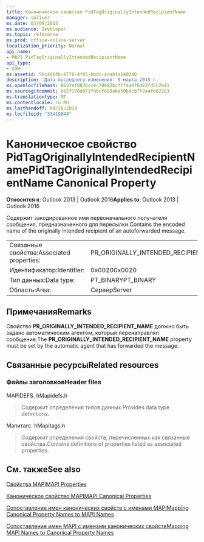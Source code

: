 ```yaml
---
title: Каноническое свойство PidTagOriginallyIntendedRecipientName
manager: soliver
ms.date: 03/09/2015
ms.audience: Developer
ms.topic: reference
ms.prod: office-online-server
localization_priority: Normal
api_name:
- MAPI.PidTagOriginallyIntendedRecipientName
api_type:
- COM
ms.assetid: 56c406fb-8778-4f85-bbdc-4cabfa140248
description: 'Дата последнего изменения: 9 марта 2015 г.'
ms.openlocfilehash: 8637ef8036ccec79b82bcfff4a9f6d21fd5c2e11
ms.sourcegitcommit: 8657170d071f9bcf680aba50b9c07f2a4fb82283
ms.translationtype: MT
ms.contentlocale: ru-RU
ms.lasthandoff: 04/28/2019
ms.locfileid: "33419844"
---
```

# <a name="pidtagoriginallyintendedrecipientname-canonical-property"></a><span data-ttu-id="2aa3f-103">Каноническое свойство PidTagOriginallyIntendedRecipientName</span><span class="sxs-lookup"><span data-stu-id="2aa3f-103">PidTagOriginallyIntendedRecipientName Canonical Property</span></span>

  
  
<span data-ttu-id="2aa3f-104">**Относится к**: Outlook 2013 | Outlook 2016</span><span class="sxs-lookup"><span data-stu-id="2aa3f-104">**Applies to**: Outlook 2013 | Outlook 2016</span></span> 
  
<span data-ttu-id="2aa3f-105">Содержит закодированное имя первоначального получателя сообщения, предназначенного для пересылки.</span><span class="sxs-lookup"><span data-stu-id="2aa3f-105">Contains the encoded name of the originally intended recipient of an autoforwarded message.</span></span>
  
|||
|:-----|:-----|
|<span data-ttu-id="2aa3f-106">Связанные свойства:</span><span class="sxs-lookup"><span data-stu-id="2aa3f-106">Associated properties:</span></span>  <br/> |<span data-ttu-id="2aa3f-107">PR_ORIGINALLY_INTENDED_RECIPIENT_NAME</span><span class="sxs-lookup"><span data-stu-id="2aa3f-107">PR_ORIGINALLY_INTENDED_RECIPIENT_NAME</span></span>  <br/> |
|<span data-ttu-id="2aa3f-108">Идентификатор:</span><span class="sxs-lookup"><span data-stu-id="2aa3f-108">Identifier:</span></span>  <br/> |<span data-ttu-id="2aa3f-109">0x0020</span><span class="sxs-lookup"><span data-stu-id="2aa3f-109">0x0020</span></span>  <br/> |
|<span data-ttu-id="2aa3f-110">Тип данных:</span><span class="sxs-lookup"><span data-stu-id="2aa3f-110">Data type:</span></span>  <br/> |<span data-ttu-id="2aa3f-111">PT_BINARY</span><span class="sxs-lookup"><span data-stu-id="2aa3f-111">PT_BINARY</span></span>  <br/> |
|<span data-ttu-id="2aa3f-112">Область:</span><span class="sxs-lookup"><span data-stu-id="2aa3f-112">Area:</span></span>  <br/> |<span data-ttu-id="2aa3f-113">Сервер</span><span class="sxs-lookup"><span data-stu-id="2aa3f-113">Server</span></span>  <br/> |
   
## <a name="remarks"></a><span data-ttu-id="2aa3f-114">Примечания</span><span class="sxs-lookup"><span data-stu-id="2aa3f-114">Remarks</span></span>

<span data-ttu-id="2aa3f-115">Свойство **PR_ORIGINALLY_INTENDED_RECIPIENT_NAME** должно быть задано автоматическим агентом, который перенаправлял сообщение.</span><span class="sxs-lookup"><span data-stu-id="2aa3f-115">The **PR_ORIGINALLY_INTENDED_RECIPIENT_NAME** property must be set by the automatic agent that has forwarded the message.</span></span> 
  
## <a name="related-resources"></a><span data-ttu-id="2aa3f-116">Связанные ресурсы</span><span class="sxs-lookup"><span data-stu-id="2aa3f-116">Related resources</span></span>

### <a name="header-files"></a><span data-ttu-id="2aa3f-117">Файлы заголовков</span><span class="sxs-lookup"><span data-stu-id="2aa3f-117">Header files</span></span>

<span data-ttu-id="2aa3f-118">MAPIDEFS. h</span><span class="sxs-lookup"><span data-stu-id="2aa3f-118">Mapidefs.h</span></span>
  
> <span data-ttu-id="2aa3f-119">Содержит определения типов данных.</span><span class="sxs-lookup"><span data-stu-id="2aa3f-119">Provides data type definitions.</span></span>
    
<span data-ttu-id="2aa3f-120">Мапитагс. h</span><span class="sxs-lookup"><span data-stu-id="2aa3f-120">Mapitags.h</span></span>
  
> <span data-ttu-id="2aa3f-121">Содержит определения свойств, перечисленных как связанные свойства.</span><span class="sxs-lookup"><span data-stu-id="2aa3f-121">Contains definitions of properties listed as associated properties.</span></span>
    
## <a name="see-also"></a><span data-ttu-id="2aa3f-122">См. также</span><span class="sxs-lookup"><span data-stu-id="2aa3f-122">See also</span></span>



[<span data-ttu-id="2aa3f-123">Свойства MAPI</span><span class="sxs-lookup"><span data-stu-id="2aa3f-123">MAPI Properties</span></span>](mapi-properties.md)
  
[<span data-ttu-id="2aa3f-124">Каноническое свойство MAPI</span><span class="sxs-lookup"><span data-stu-id="2aa3f-124">MAPI Canonical Properties</span></span>](mapi-canonical-properties.md)
  
[<span data-ttu-id="2aa3f-125">Сопоставление имен канонических свойств с именами MAPI</span><span class="sxs-lookup"><span data-stu-id="2aa3f-125">Mapping Canonical Property Names to MAPI Names</span></span>](mapping-canonical-property-names-to-mapi-names.md)
  
[<span data-ttu-id="2aa3f-126">Сопоставление имен MAPI с именами канонических свойств</span><span class="sxs-lookup"><span data-stu-id="2aa3f-126">Mapping MAPI Names to Canonical Property Names</span></span>](mapping-mapi-names-to-canonical-property-names.md)

